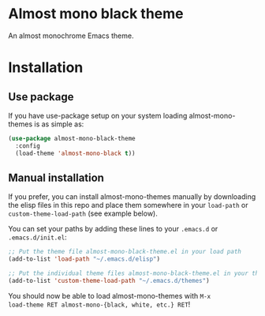 Almost mono black theme
==================

An almost monochrome Emacs theme.

Installation
============

Use package
-----------
If you have use-package setup on your system loading almost-mono-themes is as simple as:

```lisp
(use-package almost-mono-black-theme
  :config
  (load-theme 'almost-mono-black t))
```

Manual installation
-------------------
If you prefer, you can install almost-mono-themes manually by downloading the elisp files in this repo and place them somewhere in your <code>load-path</code> or <code>custom-theme-load-path</code> (see example below).

You can set your paths by adding these lines to your <code>.emacs.d</code> or <code>.emacs.d/init.el</code>:

```lisp
;; Put the theme file almost-mono-black-theme.el in your load path
(add-to-list 'load-path "~/.emacs.d/elisp")

;; Put the individual theme files almost-mono-black-theme.el in your theme load path
(add-to-list 'custom-theme-load-path "~/.emacs.d/themes")
```

You should now be able to load almost-mono-themes with <code>M-x load-theme RET almost-mono-{black, white, etc.} RET</code>!
